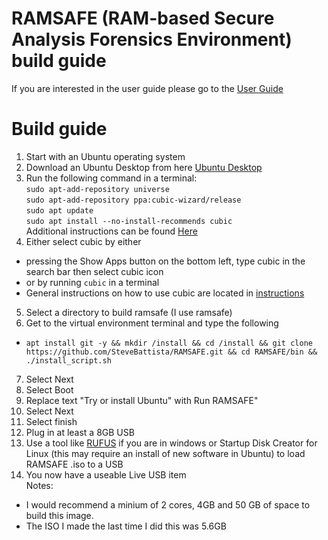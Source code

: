 # RAMSAFE (RAM-based Secure Analysis Forensics Environment) build guide
If you are interested in the user guide please go to the [User Guide](user_guide.md)
# Build guide
1. Start with an Ubuntu operating system
2. Download an Ubuntu Desktop from here [Ubuntu Desktop](https://ubuntu.com/download/desktop)
3. Run the following command in a terminal:<br>
`sudo apt-add-repository universe` <br>
`sudo apt-add-repository ppa:cubic-wizard/release` <br>
`sudo apt update`<br>
`sudo apt install --no-install-recommends cubic`<br>
Additional instructions can be found [Here](https://github.com/PJ-Singh-001/Cubic)
4. Either select cubic by either
- pressing the Show Apps button on the bottom left, type cubic in the search bar then select cubic icon
- or by running `cubic` in a terminal
- General instructions on how to use cubic are located in [instructions](https://github.com/PJ-Singh-001/Cubic)
5. Select a directory to build ramsafe (I use ramsafe)
6. Get to the virtual environment terminal and type the following
  - `apt install git -y && mkdir /install && cd /install && git clone https://github.com/SteveBattista/RAMSAFE.git && cd RAMSAFE/bin && ./install_script.sh`
7. Select Next
8. Select Boot
9. Replace text "Try or install Ubuntu" with Run RAMSAFE"
8. Select Next
9. Select finish
8. Plug in at least a 8GB USB
9. Use a tool like [RUFUS](https://rufus.ie/en/) if you are in windows or Startup Disk Creator for Linux (this may require an install of new software in Ubuntu) to load RAMSAFE .iso to a USB
10. You now have a useable Live USB item<br>
Notes:<BR>
-  I would recommend a minium of  2 cores, 4GB and 50 GB of space to build this image.
-  The ISO I made the last time I did this was 5.6GB




